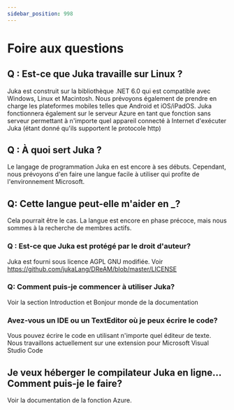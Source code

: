 ```yaml
---
sidebar_position: 998
---
```


# Foire aux questions

## Q : Est-ce que Juka travaille sur Linux ?

Juka est construit sur la bibliothèque .NET 6.0 qui est compatible avec Windows, Linux et Macintosh. Nous prévoyons également de prendre en charge les plateformes mobiles telles que Android et iOS/iPadOS. Juka fonctionnera également sur le serveur Azure en tant que fonction sans serveur permettant à n'importe quel appareil connecté à Internet d'exécuter Juka (étant donné qu'ils supportent le protocole http)

## Q : À quoi sert Juka ?

Le langage de programmation Juka en est encore à ses débuts. Cependant, nous prévoyons d'en faire une langue facile à utiliser qui profite de l'environnement Microsoft.

## Q: Cette langue peut-elle m'aider en _?

Cela pourrait être le cas. La langue est encore en phase précoce, mais nous sommes à la recherche de membres actifs.


### Q : Est-ce que Juka est protégé par le droit d'auteur?
Juka est fourni sous licence AGPL GNU modifiée. Voir https://github.com/jukaLang/DReAM/blob/master/LICENSE

### Q: Comment puis-je commencer à utiliser Juka?
Voir la section Introduction et Bonjour monde de la documentation

### Avez-vous un IDE ou un TextEditor où je peux écrire le code?
Vous pouvez écrire le code en utilisant n'importe quel éditeur de texte. Nous travaillons actuellement sur une extension pour Microsoft Visual Studio Code

## Je veux héberger le compilateur Juka en ligne... Comment puis-je le faire?
Voir la documentation de la fonction Azure.